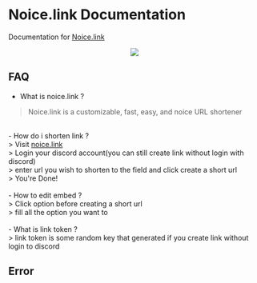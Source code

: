 # Noice.link Documentation
Documentation for [Noice.link](htpps://noice.link)

<div align="center">
    <img src="https://camo.githubusercontent.com/ee534c22ee3c952fff9eafe016645be9a611a74afcf41c017636244370c8d300/68747470733a2f2f63646e2e646973636f72646170702e636f6d2f69636f6e732f3832303138333931363632363833373530352f65393666346636333830623461363330663130346435323766373163313533392e706e673f73697a653d313238">
</div>

## FAQ
- What is noice.link ? <br>
> Noice.link is a customizable, fast, easy, and noice URL shortener <br>
<br>
- How do i shorten link ? <br>
> Visit <a href="https://noice.link">noice.link</a> <br>
> Login your discord account(you can still create link without login with discord) <br>
> enter url you wish to shorten to the field and click create a short url <br>
> You're Done! <br>
<br>
- How to edit embed ? <br>
> Click option before creating a short url <br>
> fill all the option you want to <br>
<br>
- What is link token ? <br>
> link token is some random key that generated if you create link without login to discord<br>

## Error

  